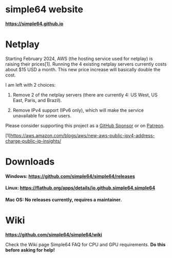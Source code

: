 # simple64 website

**https://simple64.github.io**

# Netplay

Starting February 2024, AWS (the hosting service used for netplay) is raising their prices[1]. Running the 4 existing netplay servers currently costs about $15 USD a month. This new price increase will basically double the cost.

I am left with 2 choices:

1. Remove 2 of the netplay servers (there are currently 4: US West, US East, Paris, and Brazil).

2. Remove IPv4 support (IPv6 only), which will make the service unavailable for some users.

Please consider supporting this project as a [GitHub Sponsor](https://github.com/sponsors/loganmc10) or on [Patreon](https://patreon.com/loganmc10).

[1]https://aws.amazon.com/blogs/aws/new-aws-public-ipv4-address-charge-public-ip-insights/

# Downloads

#### Windows: **https://github.com/simple64/simple64/releases**

#### Linux: **https://flathub.org/apps/details/io.github.simple64.simple64**

#### Mac OS: No releases currently, requires a maintainer.

# Wiki

**https://github.com/simple64/simple64/wiki**

Check the Wiki page Simple64 FAQ for CPU and GPU requirements. 
**Do this before asking for help!**
